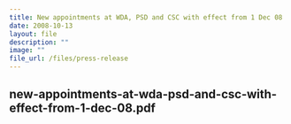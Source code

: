 ```yaml
---
title: New appointments at WDA, PSD and CSC with effect from 1 Dec 08
date: 2008-10-13
layout: file
description: ""
image: ""
file_url: /files/press-release
---
```

new-appointments-at-wda-psd-and-csc-with-effect-from-1-dec-08.pdf
---
